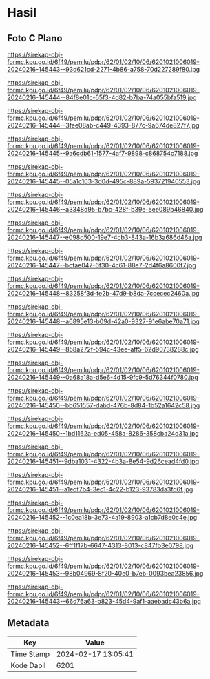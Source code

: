 # Hasil

## Foto C Plano

https://sirekap-obj-formc.kpu.go.id/6f49/pemilu/pdpr/62/01/02/10/06/6201021006019-20240216-145443--93d621cd-2271-4b86-a758-70d227289f80.jpg

https://sirekap-obj-formc.kpu.go.id/6f49/pemilu/pdpr/62/01/02/10/06/6201021006019-20240216-145444--84f8e01c-65f3-4d82-b7ba-74a055bfa519.jpg

https://sirekap-obj-formc.kpu.go.id/6f49/pemilu/pdpr/62/01/02/10/06/6201021006019-20240216-145444--3fee08ab-c449-4393-877c-9a674de827f7.jpg

https://sirekap-obj-formc.kpu.go.id/6f49/pemilu/pdpr/62/01/02/10/06/6201021006019-20240216-145445--9a6cdb61-1577-4af7-9898-c868754c7188.jpg

https://sirekap-obj-formc.kpu.go.id/6f49/pemilu/pdpr/62/01/02/10/06/6201021006019-20240216-145445--05a1c103-3d0d-495c-889a-593721940553.jpg

https://sirekap-obj-formc.kpu.go.id/6f49/pemilu/pdpr/62/01/02/10/06/6201021006019-20240216-145446--a3348d95-b7bc-428f-b39e-5ee089b46840.jpg

https://sirekap-obj-formc.kpu.go.id/6f49/pemilu/pdpr/62/01/02/10/06/6201021006019-20240216-145447--e098d500-19e7-4cb3-843a-16b3a686d46a.jpg

https://sirekap-obj-formc.kpu.go.id/6f49/pemilu/pdpr/62/01/02/10/06/6201021006019-20240216-145447--bcfae047-6f30-4c61-88e7-2d4f6a8600f7.jpg

https://sirekap-obj-formc.kpu.go.id/6f49/pemilu/pdpr/62/01/02/10/06/6201021006019-20240216-145448--83258f3d-fe2b-47d9-b8da-7ccecec2460a.jpg

https://sirekap-obj-formc.kpu.go.id/6f49/pemilu/pdpr/62/01/02/10/06/6201021006019-20240216-145448--a6895e13-b09d-42a0-9327-91e6abe70a71.jpg

https://sirekap-obj-formc.kpu.go.id/6f49/pemilu/pdpr/62/01/02/10/06/6201021006019-20240216-145449--858a272f-594c-43ee-aff5-62d90738288c.jpg

https://sirekap-obj-formc.kpu.go.id/6f49/pemilu/pdpr/62/01/02/10/06/6201021006019-20240216-145449--0a68a18a-d5e6-4d15-9fc9-5d76344f0780.jpg

https://sirekap-obj-formc.kpu.go.id/6f49/pemilu/pdpr/62/01/02/10/06/6201021006019-20240216-145450--bb651557-dabd-476b-8d84-1b52a1642c58.jpg

https://sirekap-obj-formc.kpu.go.id/6f49/pemilu/pdpr/62/01/02/10/06/6201021006019-20240216-145450--1bd1162a-ed05-458a-8286-358cba24d31a.jpg

https://sirekap-obj-formc.kpu.go.id/6f49/pemilu/pdpr/62/01/02/10/06/6201021006019-20240216-145451--9dba1031-4322-4b3a-8e54-9d26cead4fd0.jpg

https://sirekap-obj-formc.kpu.go.id/6f49/pemilu/pdpr/62/01/02/10/06/6201021006019-20240216-145451--a1edf7b4-3ec1-4c22-b123-93783da3fd6f.jpg

https://sirekap-obj-formc.kpu.go.id/6f49/pemilu/pdpr/62/01/02/10/06/6201021006019-20240216-145452--1c0ea18b-3e73-4a19-8903-a1cb7d8e0c4e.jpg

https://sirekap-obj-formc.kpu.go.id/6f49/pemilu/pdpr/62/01/02/10/06/6201021006019-20240216-145452--6ff1f17b-6647-4313-8013-c847fb3e0798.jpg

https://sirekap-obj-formc.kpu.go.id/6f49/pemilu/pdpr/62/01/02/10/06/6201021006019-20240216-145453--98b04969-8f20-40e0-b7eb-0093bea23856.jpg

https://sirekap-obj-formc.kpu.go.id/6f49/pemilu/pdpr/62/01/02/10/06/6201021006019-20240216-145443--66d76a63-b823-45d4-9af1-aaebadc43b6a.jpg


## Metadata

| Key        | Value               |
| ---------- | ------------------- |
| Time Stamp | 2024-02-17 13:05:41 |
| Kode Dapil | 6201                |



